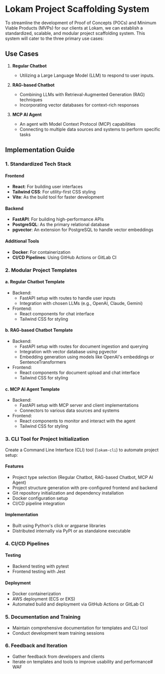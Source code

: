 # Lokam Project Scaffolding System

To streamline the development of Proof of Concepts (POCs) and Minimum Viable Products (MVPs) for our clients at Lokam, we can establish a standardized, scalable, and modular project scaffolding system. This system will cater to the three primary use cases:

## Use Cases

1. **Regular Chatbot**
   - Utilizing a Large Language Model (LLM) to respond to user inputs.

2. **RAG-based Chatbot**
   - Combining LLMs with Retrieval-Augmented Generation (RAG) techniques
   - Incorporating vector databases for context-rich responses

3. **MCP AI Agent**
   - An agent with Model Context Protocol (MCP) capabilities
   - Connecting to multiple data sources and systems to perform specific tasks

## Implementation Guide

### 1. Standardized Tech Stack

#### Frontend
- **React**: For building user interfaces
- **Tailwind CSS**: For utility-first CSS styling
- **Vite**: As the build tool for faster development

#### Backend
- **FastAPI**: For building high-performance APIs
- **PostgreSQL**: As the primary relational database
- **pgvector**: An extension for PostgreSQL to handle vector embeddings

#### Additional Tools
- **Docker**: For containerization
- **CI/CD Pipelines**: Using GitHub Actions or GitLab CI

### 2. Modular Project Templates

#### a. Regular Chatbot Template
- Backend:
  - FastAPI setup with routes to handle user inputs
  - Integration with chosen LLMs (e.g., OpenAI, Claude, Gemini)
- Frontend:
  - React components for chat interface
  - Tailwind CSS for styling

#### b. RAG-based Chatbot Template
- Backend:
  - FastAPI setup with routes for document ingestion and querying
  - Integration with vector database using pgvector
  - Embedding generation using models like OpenAI's embeddings or SentenceTransformers
- Frontend:
  - React components for document upload and chat interface
  - Tailwind CSS for styling

#### c. MCP AI Agent Template
- Backend:
  - FastAPI setup with MCP server and client implementations
  - Connectors to various data sources and systems
- Frontend:
  - React components to monitor and interact with the agent
  - Tailwind CSS for styling

### 3. CLI Tool for Project Initialization

Create a Command Line Interface (CLI) tool (`lokam-cli`) to automate project setup:

#### Features
- Project type selection (Regular Chatbot, RAG-based Chatbot, MCP AI Agent)
- Project structure generation with pre-configured frontend and backend
- Git repository initialization and dependency installation
- Docker configuration setup
- CI/CD pipeline integration

#### Implementation
- Built using Python's click or argparse libraries
- Distributed internally via PyPI or as standalone executable

### 4. CI/CD Pipelines

#### Testing
- Backend testing with pytest
- Frontend testing with Jest

#### Deployment
- Docker containerization
- AWS deployment (ECS or EKS)
- Automated build and deployment via GitHub Actions or GitLab CI

### 5. Documentation and Training
- Maintain comprehensive documentation for templates and CLI tool
- Conduct development team training sessions

### 6. Feedback and Iteration
- Gather feedback from developers and clients
- Iterate on templates and tools to improve usability and performance# WAF
